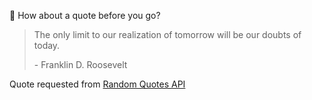📣 How about a quote before you go?

> The only limit to our realization of tomorrow will be our doubts of today.
>
> <p>- Franklin D. Roosevelt</p>

Quote requested from [Random Quotes API](https://github.com/lukePeavey/quotable)
